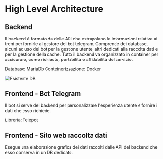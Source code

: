# High Level Architecture

## Backend
Il backend é formato da delle API che estrapolano le informazioni relative ai treni per fornirle al gestore del bot telegram. 
Comprende dei database, alcuni ad uso del bot per la gestione utente, altri dedicati alla raccolta dati e per la gestione della cache.
Tutto il backend va organizzato in container per assicurare, come richiesto, portabilitá e affidabilitá del servizio.

Database: MariaDb
Conteinerizzazione: Docker

![Esistente DB](https://ibb.co/tKJV2y6)

## Frontend - Bot Telegram
Il bot si serve del backend per personalizzare l'esperienza utente e fornire i dati che esso richiede.

Libreria: Telepot

## Frontend - Sito web raccolta dati
Esegue una elaborazione grafica dei dati raccolti dalle API del backend che esso conserva in un DB dedicato.